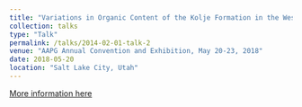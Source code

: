 ```yaml
---
title: "Variations in Organic Content of the Kolje Formation in the Western Barents Sea: A Stochastic Modelling Approach"
collection: talks
type: "Talk"
permalink: /talks/2014-02-01-talk-2
venue: "AAPG Annual Convention and Exhibition, May 20-23, 2018"
date: 2018-05-20
location: "Salt Lake City, Utah"
---
```


[More information here](https://www.searchanddiscovery.com/abstracts/html/2018/ace2018/abstracts/2854119.html)
